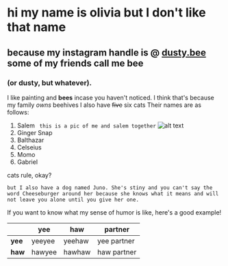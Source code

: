 # hi my name is olivia but I don't like that name
## because my instagram handle is @ [dusty.bee](https://www.instagram.com/dusty.bee/)  some of my friends call me bee
### (or dusty, but whatever).
I like painting and **bees** incase you haven't noticed.
I think that's because my family *owns* beehives
I also have ~~five~~ six cats
Their names are as follows:
1. Salem
``` this is a pic of me and salem together```
![alt text](https://www.meme-arsenal.com/memes/b8f3632522b1e2e0649c68aa75b3e178.jpg "him is a good boi")
1. Ginger Snap
1. Balthazar
1. Celseius 
1. Momo
1. Gabriel

cats rule, okay?

``` but I also have a dog named Juno. She's stiny and you can't say the word Cheeseburger around her because she knows what it means and will not leave you alone until you give her one. ```

If you want to know what my sense of humor is like, here's a good example!


|         | **yee** | **haw** | **partner** |
|---------|---------|---------|-------------|
| **yee** | yeeyee  | yeehaw  | yee partner |
| **haw** | hawyee  | hawhaw  | haw partner |
